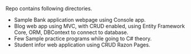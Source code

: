Repo contains following directories.
- Sample Bank application webpage using Console app.
- Blog web app using MVC, with CRUD enabled, using Entity Framework Core, ORM, DBContext to connect to database.
- Few Sample practice programs while going to C# theory.
-  Student infor web application using CRUD Razon Pages.
